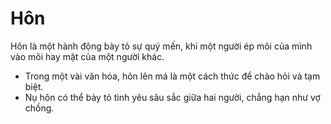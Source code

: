 # Hôn

Hôn là một hành động bày tỏ sự quý mến, khi một người ép môi của mình vào môi hay mặt của một người khác.
- Trong một vài văn hóa, hôn lên má là một cách thức để chào hỏi và tạm biệt.
- Nụ hôn có thể bày tỏ tình yêu sâu sắc giữa hai người, chẳng hạn như vợ chồng.

